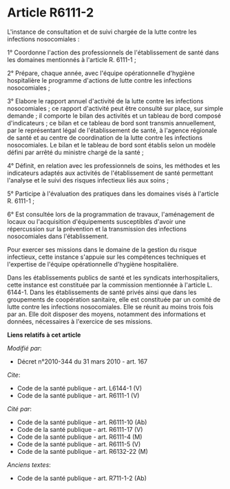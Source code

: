 # Article R6111-2

L'instance de consultation et de suivi chargée de la lutte contre les infections nosocomiales : 

1° Coordonne l'action des professionnels de l'établissement de santé dans les domaines mentionnés à l'article R. 6111-1 ; 

2° Prépare, chaque année, avec l'équipe opérationnelle d'hygiène hospitalière le programme d'actions de lutte contre les
infections nosocomiales ; 

3° Elabore le rapport annuel d'activité de la lutte contre les infections nosocomiales ; ce rapport d'activité peut être
consulté sur place, sur simple demande ; il comporte le bilan des activités et un tableau de bord composé d'indicateurs ; ce
bilan et ce tableau de bord sont transmis annuellement, par le représentant légal de l'établissement de santé, à l'agence
régionale de santé et au centre de coordination de la lutte contre les infections nosocomiales. Le bilan et le tableau de
bord sont établis selon un modèle défini par arrêté du ministre chargé de la santé ; 

4° Définit, en relation avec les professionnels de soins, les méthodes et les indicateurs adaptés aux activités de
l'établissement de santé permettant l'analyse et le suivi des risques infectieux liés aux soins ; 

5° Participe à l'évaluation des pratiques dans les domaines visés à l'article R. 6111-1 ; 

6° Est consultée lors de la programmation de travaux, l'aménagement de locaux ou l'acquisition d'équipements susceptibles
d'avoir une répercussion sur la prévention et la transmission des infections nosocomiales dans l'établissement. 

Pour exercer ses missions dans le domaine de la gestion du risque infectieux, cette instance s'appuie sur les compétences
techniques et l'expertise de l'équipe opérationnelle d'hygiène hospitalière. 

Dans les établissements publics de santé et les syndicats interhospitaliers, cette instance est constituée par la commission
mentionnée à l'article L. 6144-1. Dans les établissements de santé privés ainsi que dans les groupements de coopération
sanitaire, elle est constituée par un comité de lutte contre les infections nosocomiales. Elle se réunit au moins trois fois
par an. Elle doit disposer des moyens, notamment des informations et données, nécessaires à l'exercice de ses missions.

**Liens relatifs à cet article**

_Modifié par_:

  - Décret n°2010-344 du 31 mars 2010 - art. 167

_Cite_:

  - Code de la santé publique - art. L6144-1 (V)
  - Code de la santé publique - art. R6111-1 (V)

_Cité par_:

  - Code de la santé publique - art. R6111-10 (Ab)
  - Code de la santé publique - art. R6111-17 (V)
  - Code de la santé publique - art. R6111-4 (M)
  - Code de la santé publique - art. R6111-5 (V)
  - Code de la santé publique - art. R6132-22 (M)

_Anciens textes_:

  - Code de la santé publique - art. R711-1-2 (Ab)
